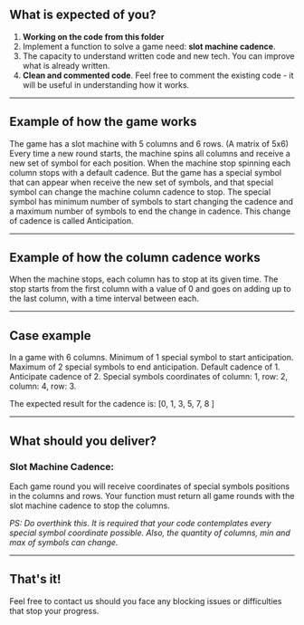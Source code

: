 ## What is expected of you?

1. **Working on the code from this folder**
2. Implement a function to solve a game need: **slot machine cadence**.
3. The capacity to understand written code and new tech. You can improve what is already written.
4. **Clean and commented code**. Feel free to comment the existing code - it will be useful in understanding how it works.

---

## Example of how the game works

The game has a slot machine with 5 columns and 6 rows. (A matrix of 5x6)
Every time a new round starts, the machine spins all columns and receive a new set of symbol for each position.
When the machine stop spinning each column stops with a default cadence.
But the game has a special symbol that can appear when receive the new set of symbols,
and that special symbol can change the machine column cadence to stop.
The special symbol has minimum number of symbols to start changing the cadence and a maximum number of symbols to end the change in cadence.
This change of cadence is called Anticipation.

---

## Example of how the column cadence works

When the machine stops, each column has to stop at its given time.
The stop starts from the first column with a value of 0 and goes on adding up to the last column, with a time interval between each.

---

## Case example

In a game with 6 columns.
Minimum of 1 special symbol to start anticipation.
Maximum of 2 special symbols to end anticipation.
Default cadence of 1.
Anticipate cadence of 2.
Special symbols coordinates of column: 1, row: 2, column: 4, row: 3.

The expected result for the cadence is: [0, 1, 3, 5, 7, 8 ]

---

## What should you deliver?

### Slot Machine Cadence:

Each game round you will receive coordinates of special symbols positions in the columns and rows.
Your function must return all game rounds with the slot machine cadence to stop the columns.

_PS: Do overthink this. It is required that your code contemplates every special symbol coordinate possible. Also, the quantity of columns, min and max of symbols can change._

---

## That's it!

Feel free to contact us should you face any blocking issues or difficulties that stop your progress.